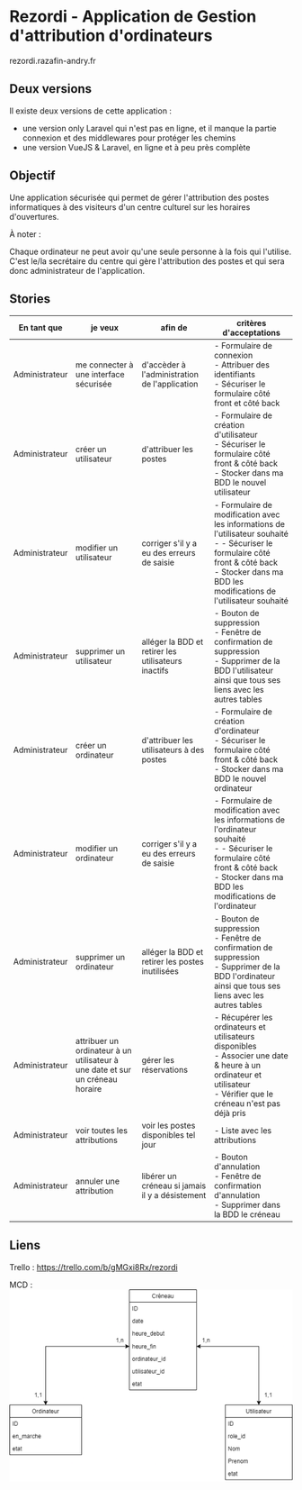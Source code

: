 # Rezordi - Application de Gestion d'attribution d'ordinateurs

rezordi.razafin-andry.fr

## Deux versions

Il existe deux versions de cette application :
- une version only Laravel qui n'est pas en ligne, et il manque la partie connexion et des middlewares pour protéger les chemins
- une version VueJS & Laravel, en ligne et à peu près complète

## Objectif 

Une application sécurisée qui permet de gérer l'attribution des postes informatiques à des visiteurs d'un centre culturel sur les horaires d'ouvertures. 

À noter :

Chaque ordinateur ne peut avoir qu'une seule personne à la fois qui l'utilise.
C'est le/la secrétaire du centre qui gère l'attribution des postes et qui sera donc administrateur de l'application. 

## Stories 

| En tant que  |  je veux | afin de | critères d'acceptations |
|--|--|--|---------|
|Administrateur |  me connecter à une interface sécurisée | d'accèder à l'administration de l'application | - Formulaire de connexion <br> - Attribuer des identifiants <br> - Sécuriser le formulaire côté front et côté back |
|Administrateur|  créer un utilisateur | d'attribuer les postes | - Formulaire de création d'utilisateur <br> - Sécuriser le formulaire côté front & côté back <br> - Stocker dans ma BDD le nouvel utilisateur |
|Administrateur| modifier un utilisateur | corriger s'il y a eu des erreurs de saisie | - Formulaire de modification avec les informations de l'utilisateur souhaité <br> -  - Sécuriser le formulaire côté front & côté back <br> - Stocker dans ma BDD les modifications de l'utilisateur souhaité|
|Administrateur|supprimer un utilisateur|alléger la BDD et retirer les utilisateurs inactifs | - Bouton de suppression <br> - Fenêtre de confirmation de suppression <br> - Supprimer de la BDD l'utilisateur ainsi que tous ses liens avec les autres tables |
|Administrateur|  créer un ordinateur | d'attribuer les utilisateurs à des postes | - Formulaire de création d'ordinateur <br> - Sécuriser le formulaire côté front & côté back <br> - Stocker dans ma BDD le nouvel ordinateur |
|Administrateur| modifier un ordinateur | corriger s'il y a eu des erreurs de saisie | - Formulaire de modification avec les informations de l'ordinateur souhaité <br> -  - Sécuriser le formulaire côté front & côté back <br> - Stocker dans ma BDD les modifications de l'ordinateur|
|Administrateur|supprimer un ordinateur|alléger la BDD et retirer les postes inutilisées | - Bouton de suppression <br> - Fenêtre de confirmation de suppression <br> - Supprimer de la BDD l'ordinateur ainsi que tous ses liens avec les autres tables |
|Administrateur|attribuer un ordinateur à un utilisateur à une date et sur un créneau horaire| gérer les réservations| - Récupérer les ordinateurs et utilisateurs disponibles <br> - Associer une date & heure à un ordinateur et utilisateur <br> - Vérifier que le créneau n'est pas déjà pris | 
|Administrateur|voir toutes les attributions|voir les postes disponibles tel jour|- Liste avec les attributions|
|Administrateur|annuler une attribution|libérer un créneau si jamais il y a désistement |  - Bouton d'annulation <br> - Fenêtre de confirmation d'annulation <br> - Supprimer dans la BDD le créneau |

## Liens 

Trello : https://trello.com/b/gMGxi8Rx/rezordi

MCD : <br> ![Screenshot](ressources/mcd.png)